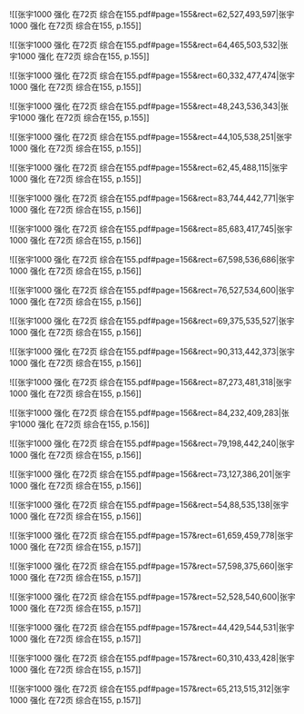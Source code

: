![[张宇1000 强化 在72页 综合在155.pdf#page=155&rect=62,527,493,597|张宇1000 强化 在72页 综合在155, p.155]]



![[张宇1000 强化 在72页 综合在155.pdf#page=155&rect=64,465,503,532|张宇1000 强化 在72页 综合在155, p.155]]



![[张宇1000 强化 在72页 综合在155.pdf#page=155&rect=60,332,477,474|张宇1000 强化 在72页 综合在155, p.155]]



![[张宇1000 强化 在72页 综合在155.pdf#page=155&rect=48,243,536,343|张宇1000 强化 在72页 综合在155, p.155]]



![[张宇1000 强化 在72页 综合在155.pdf#page=155&rect=44,105,538,251|张宇1000 强化 在72页 综合在155, p.155]]



![[张宇1000 强化 在72页 综合在155.pdf#page=155&rect=62,45,488,115|张宇1000 强化 在72页 综合在155, p.155]]



![[张宇1000 强化 在72页 综合在155.pdf#page=156&rect=83,744,442,771|张宇1000 强化 在72页 综合在155, p.156]]



![[张宇1000 强化 在72页 综合在155.pdf#page=156&rect=85,683,417,745|张宇1000 强化 在72页 综合在155, p.156]]



![[张宇1000 强化 在72页 综合在155.pdf#page=156&rect=67,598,536,686|张宇1000 强化 在72页 综合在155, p.156]]



![[张宇1000 强化 在72页 综合在155.pdf#page=156&rect=76,527,534,600|张宇1000 强化 在72页 综合在155, p.156]]



![[张宇1000 强化 在72页 综合在155.pdf#page=156&rect=69,375,535,527|张宇1000 强化 在72页 综合在155, p.156]]



![[张宇1000 强化 在72页 综合在155.pdf#page=156&rect=90,313,442,373|张宇1000 强化 在72页 综合在155, p.156]]



![[张宇1000 强化 在72页 综合在155.pdf#page=156&rect=87,273,481,318|张宇1000 强化 在72页 综合在155, p.156]]



![[张宇1000 强化 在72页 综合在155.pdf#page=156&rect=84,232,409,283|张宇1000 强化 在72页 综合在155, p.156]]



![[张宇1000 强化 在72页 综合在155.pdf#page=156&rect=79,198,442,240|张宇1000 强化 在72页 综合在155, p.156]]



![[张宇1000 强化 在72页 综合在155.pdf#page=156&rect=73,127,386,201|张宇1000 强化 在72页 综合在155, p.156]]



![[张宇1000 强化 在72页 综合在155.pdf#page=156&rect=54,88,535,138|张宇1000 强化 在72页 综合在155, p.156]]



![[张宇1000 强化 在72页 综合在155.pdf#page=157&rect=61,659,459,778|张宇1000 强化 在72页 综合在155, p.157]]



![[张宇1000 强化 在72页 综合在155.pdf#page=157&rect=57,598,375,660|张宇1000 强化 在72页 综合在155, p.157]]



![[张宇1000 强化 在72页 综合在155.pdf#page=157&rect=52,528,540,600|张宇1000 强化 在72页 综合在155, p.157]]



![[张宇1000 强化 在72页 综合在155.pdf#page=157&rect=44,429,544,531|张宇1000 强化 在72页 综合在155, p.157]]



![[张宇1000 强化 在72页 综合在155.pdf#page=157&rect=60,310,433,428|张宇1000 强化 在72页 综合在155, p.157]]



![[张宇1000 强化 在72页 综合在155.pdf#page=157&rect=65,213,515,312|张宇1000 强化 在72页 综合在155, p.157]]



